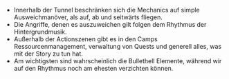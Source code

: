- Innerhalb der Tunnel beschränken sich die Mechanics auf simple Ausweichmanöver, als auf, ab und seitwärts fliegen.
- Die Angriffe, denen es auszuweichen gilt folgen dem Rhythmus der Hintergrundmusik.
- Außerhalb der Actionszenen gibt es in den Camps Ressourcenmanagement, verwaltung von Quests und generell alles, was mit der Story zu tun hat.
- Am wichtigsten sind wahrscheinlich die Bullethell Elemente, während wir auf den Rhythmus noch am ehesten verzichten können.
